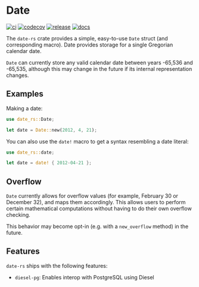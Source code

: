 # Date

[![ci](https://github.com/ss151/date-rs/actions/workflows/ci.yaml/badge.svg)](https://github.com/ss151/date-rs/actions/workflows/ci.yaml)
[![codecov](https://codecov.io/gh/ss151/date-rs/branch/main/graph/badge.svg?token=FyWXWAuxMH)](https://codecov.io/gh/ss151/date-rs)
[![release](https://api-prd.cloudsmith.io/v1/badges/version/ss151/rust/cargo/date-rs/latest/x/?render=true&show_latest=false&badge_token=gAAAAABle61i4iPL0V1PXCIb3pbBNDLF1sO2N2w4Z68H3otd3wBLKVk-Hk4g1M6ywVqVsKmMMrnWOmFZpdGMkTZ90YKjXMw7yB_hC8vEEHJQUMkQAjDE87M%3D)](https://cloudsmith.io/~ss151/repos/rust/packages/detail/cargo/date-rs/latest/)
[![docs](https://img.shields.io/badge/docs-release-blue)](https://rustdoc.highsignal.tech/date-rs/)

The `date-rs` crate provides a simple, easy-to-use `Date` struct (and corresponding macro). Date
provides storage for a single Gregorian calendar date.

`Date` can currently store any valid calendar date between years -65,536 and -65,535, although this
may change in the future if its internal representation changes.

## Examples

Making a date:

```rs
use date_rs::Date;

let date = Date::new(2012, 4, 21);
```

You can also use the `date!` macro to get a syntax resembling a date literal:

```rs
use date_rs::date;

let date = date! { 2012-04-21 };
```

## Overflow

`Date` currently allows for overflow values (for example, February 30 or December 32), and maps
them accordingly. This allows users to perform certain mathematical computations without having to
do their own overflow checking.

This behavior may become opt-in (e.g. with a `new_overflow` method) in the future.

## Features

`date-rs` ships with the following features:

- `diesel-pg`: Enables interop with PostgreSQL using Diesel
